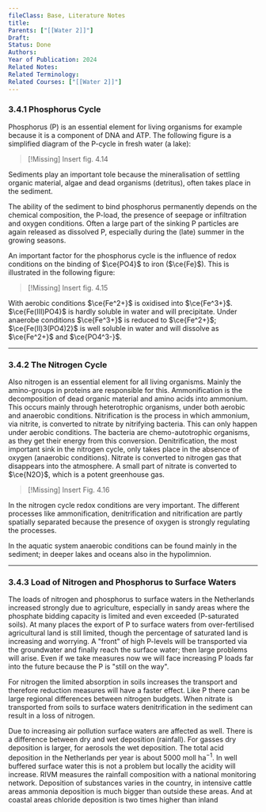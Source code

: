 ```yaml
---
fileClass: Base, Literature Notes
title: 
Parents: ["[[Water 2]]"]
Draft: 
Status: Done
Authors: 
Year of Publication: 2024
Related Notes: 
Related Terminology: 
Related Courses: ["[[Water 2]]"]
---
```

### 3.4.1 Phosphorus Cycle
Phosphorus (P) is an essential element for living organisms for example because it is a component of DNA and ATP. The following figure is a simplified diagram of the P-cycle in fresh water (a lake):

>[!Missing]
>Insert fig. 4.14

Sediments play an important tole because the mineralisation of settling organic material, algae and dead organisms (detritus), often takes place in the sediment. 

The ability of the sediment to bind phosphorus permanently depends on the chemical composition, the P-load, the presence of seepage or infiltration and oxygen conditions. Often a large part of the sinking P particles are again released as dissolved P, especially during the (late) summer in the growing seasons. 

An important factor for the phosphorus cycle is the influence of redox conditions on the binding of $\ce{PO4}$ to iron ($\ce{Fe}$). This is illustrated in the following figure:

>[!Missing]
>Insert fig. 4.15

With aerobic conditions $\ce{Fe^2+}$ is oxidised into $\ce{Fe^3+}$. $\ce{Fe(III)PO4}$ is hardly soluble in water and will precipitate. Under anaerobe conditions $\ce{Fe^3+}$ is reduced to $\ce{Fe^2+}$; $\ce{Fe(II)3(PO4)2}$ is well soluble in water and will dissolve as $\ce{Fe^2+}$ and $\ce{PO4^3-}$.

---
### 3.4.2 The Nitrogen Cycle
Also nitrogen is an essential element for all living organisms. Mainly the amino-groups in proteins are responsible for this. Ammonification is the decomposition of dead organic material and amino acids into ammonium. This occurs mainly through heterotrophic organisms, under both aerobic and anaerobic conditions. Nitrification is the process in which ammonium, via nitrite, is converted to nitrate by nitrifying bacteria. This can only happen under aerobic conditions. The bacteria are chemo-autotrophic organisms, as they get their energy from this conversion. Denitrification, the most important sink in the nitrogen cycle, only takes place in the absence of oxygen (anaerobic conditions). Nitrate is converted to nitrogen gas that disappears into the atmosphere. A small part of nitrate is converted to $\ce{N2O}$, which is a potent greenhouse gas. 

>[!Missing]
>Insert Fig. 4.16

In the nitrogen cycle redox conditions are very important. The different processes like ammonification, denitrification and nitrification are partly spatially separated because the presence of oxygen is strongly regulating the processes. 

In the aquatic system anaerobic conditions can be found mainly in the sediment; in deeper lakes and oceans also in the hypolimnion. 

---
### 3.4.3 Load of Nitrogen and Phosphorus to Surface Waters
The loads of nitrogen and phosphorus to surface waters in the Netherlands increased strongly due to agriculture, especially in sandy areas where the phosphate bidding capacity is limited and even exceeded (P-saturated soils). At many places the export of P to surface waters from over-fertilised agricultural land is still limited, though the percentage of saturated land is increasing and worrying. A "front" of high P-levels will be transported via the groundwater and finally reach the surface water; then large problems will arise. Even if we take measures now we will face increasing P loads far into the future because the P is "still on the way". 

For nitrogen the limited absorption in soils increases the transport and therefore reduction measures will have a faster effect. Like P there can be large regional differences between nitrogen budgets. When nitrate is transported from soils to surface waters denitrification in the sediment can result in a loss of nitrogen. 

Due to increasing air pollution surface waters are affected as well. There is a difference between dry and wet deposition (rainfall). For gasses dry deposition is larger, for aerosols the wet deposition. The total acid deposition in the Netherlands per year is about 5000 moll ha$^{-1}$. In well buffered surface water this is not a problem but locally the acidity will increase. RIVM measures the rainfall composition with a national monitoring network. Deposition of substances varies in the country, in intensive cattle areas ammonia deposition is much bigger than outside these areas. And at coastal areas chloride deposition is two times higher than inland